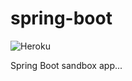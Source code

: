 # spring-boot
![Heroku](http://heroku-badge.herokuapp.com/?app=startup-hub&root=h2console)

Spring Boot sandbox app...
